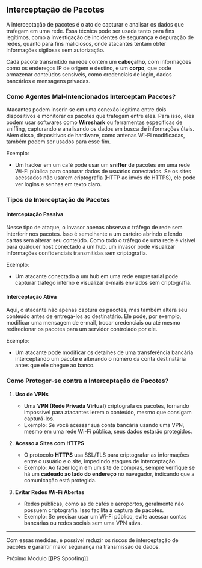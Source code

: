 ## **Interceptação de Pacotes**

A interceptação de pacotes é o ato de capturar e analisar os dados que trafegam em uma rede. Essa técnica pode ser usada tanto para fins legítimos, como a investigação de incidentes de segurança e depuração de redes, quanto para fins maliciosos, onde atacantes tentam obter informações sigilosas sem autorização.

Cada pacote transmitido na rede contém um **cabeçalho**, com informações como os endereços IP de origem e destino, e um **corpo**, que pode armazenar conteúdos sensíveis, como credenciais de login, dados bancários e mensagens privadas.

### **Como Agentes Mal-Intencionados Interceptam Pacotes?**

Atacantes podem inserir-se em uma conexão legítima entre dois dispositivos e monitorar os pacotes que trafegam entre eles. Para isso, eles podem usar softwares como **Wireshark** ou ferramentas específicas de sniffing, capturando e analisando os dados em busca de informações úteis. Além disso, dispositivos de hardware, como antenas Wi-Fi modificadas, também podem ser usados para esse fim.

Exemplo:

- Um hacker em um café pode usar um **sniffer** de pacotes em uma rede Wi-Fi pública para capturar dados de usuários conectados. Se os sites acessados não usarem criptografia (HTTP ao invés de HTTPS), ele pode ver logins e senhas em texto claro.

### **Tipos de Interceptação de Pacotes**

#### **Interceptação Passiva**

Nesse tipo de ataque, o invasor apenas observa o tráfego de rede sem interferir nos pacotes. Isso é semelhante a um carteiro abrindo e lendo cartas sem alterar seu conteúdo. Como todo o tráfego de uma rede é visível para qualquer host conectado a um hub, um invasor pode visualizar informações confidenciais transmitidas sem criptografia.

Exemplo:

- Um atacante conectado a um hub em uma rede empresarial pode capturar tráfego interno e visualizar e-mails enviados sem criptografia.

#### **Interceptação Ativa**

Aqui, o atacante não apenas captura os pacotes, mas também altera seu conteúdo antes de entregá-los ao destinatário. Ele pode, por exemplo, modificar uma mensagem de e-mail, trocar credenciais ou até mesmo redirecionar os pacotes para um servidor controlado por ele.

Exemplo:

- Um atacante pode modificar os detalhes de uma transferência bancária interceptando um pacote e alterando o número da conta destinatária antes que ele chegue ao banco.

### **Como Proteger-se contra a Interceptação de Pacotes?**

1. **Uso de VPNs**
    
    - Uma **VPN (Rede Privada Virtual)** criptografa os pacotes, tornando impossível para atacantes lerem o conteúdo, mesmo que consigam capturá-los.
    - Exemplo: Se você acessar sua conta bancária usando uma VPN, mesmo em uma rede Wi-Fi pública, seus dados estarão protegidos.
2. **Acesso a Sites com HTTPS**
    
    - O protocolo **HTTPS** usa SSL/TLS para criptografar as informações entre o usuário e o site, impedindo ataques de interceptação.
    - Exemplo: Ao fazer login em um site de compras, sempre verifique se há um **cadeado ao lado do endereço** no navegador, indicando que a comunicação está protegida.
3. **Evitar Redes Wi-Fi Abertas**
    
    - Redes públicas, como as de cafés e aeroportos, geralmente não possuem criptografia. Isso facilita a captura de pacotes.
    - Exemplo: Se precisar usar um Wi-Fi público, evite acessar contas bancárias ou redes sociais sem uma VPN ativa.

---

Com essas medidas, é possível reduzir os riscos de interceptação de pacotes e garantir maior segurança na transmissão de dados.

Próximo Modulo [[IPS Spoofing]]
